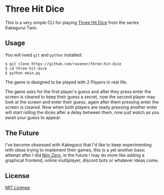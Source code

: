 # Three Hit Dice
This is a very simple CLI for playing [Three Hit Dice](https://kakegurui.fandom.com/wiki/Three_Hit_Dice) from the series Kakegurui Twin.

## Usage
You will need `git` and `python` installed:

```sh
$ git clone https://github.com/ravener/three-hit-dice
$ cd three-hit-dice
$ python main.py
```

The game is designed to be played with 2 Players in real life.

The game asks for the first player's guess and after they press enter the screen is cleared to keep their guess a secret, now the second player may look at the screen and enter their guess, again after them pressing enter the screen is cleared. Now when both players are ready pressing another enter will start rolling the dices after a delay between them, now just watch as you await your guess to appear.

## The Future
I've become obsessed with Kakegurui that I'd like to keep experimenting with ideas trying to implement their games, this is a yet another basic attempt after I did [Nim Zero](https://github.com/ravener/nim-zero), in the future I may do more like adding a graphical frontend, online multiplayer, discord bots or whatever ideas come.

## License
[MIT License](LICENSE)
